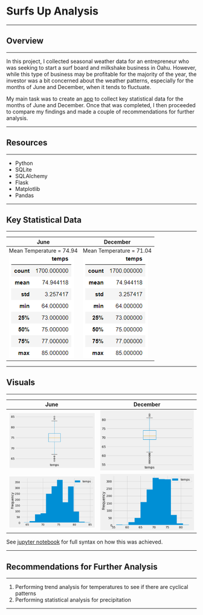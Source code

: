 # Surfs Up Analysis

---------------
## Overview ##
---------------
In this project, I collected seasonal weather data for an entrepreneur who was seeking to
start a surf board and milkshake business in Oahu.  However, while this type of business
may be profitable for the majority of the year, the investor was a bit concerned about the
weather patterns, especially for the months of June and December, when it tends to fluctuate.

My main task was to create an [app](https://github.com/GR8505/Surfs_Up/blob/master/app.py) to collect key statistical data for the months of June and 
December. Once that was completed, I then proceeded to compare my findings and made a couple 
of recommendations for further analysis.

----------------
## Resources ##
----------------
* Python
* SQLite
* SQLAlchemy
* Flask
* Matplotlib
* Pandas

---------------------------
## Key Statistical Data ## 
---------------------------

June                     |December
-------------------------|-------------------------------------
Mean Temperature = 74.94 | Mean Temperature = 71.04
![](https://github.com/GR8505/Surfs_Up/blob/master/Images/june1.png) | ![](https://github.com/GR8505/Surfs_Up/blob/master/Images/june1.png)

--------------
## Visuals ##
--------------

**June**                         |**December**
---------------------------------|-----------------------------------
![](https://github.com/GR8505/Surfs_Up/blob/master/Images/I1.png) | ![](https://github.com/GR8505/Surfs_Up/blob/master/Images/I3.png)
![](https://github.com/GR8505/Surfs_Up/blob/master/Images/I2.png) | ![](https://github.com/GR8505/Surfs_Up/blob/master/Images/I4.png)

See [jupyter notebook](https://github.com/GR8505/Surfs_Up/blob/master/climate_analysis.ipynb) for full syntax on how this was achieved.

-------------------------------------------
## Recommendations for Further Analysis ##
-------------------------------------------
1) Performing trend analysis for temperatures to see if there are cyclical patterns
2) Performing statistical analysis for precipitation

-------------------------------------------------------------------------------
